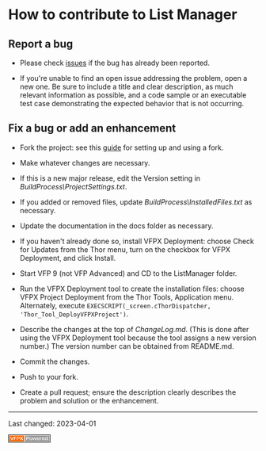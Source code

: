 # How to contribute to List Manager

## Report a bug

- Please check [issues](https://github.com/DougHennig/ListManager/issues) if the bug has already been reported.

- If you're unable to find an open issue addressing the problem, open a new one. Be sure to include a title and clear description, as much relevant information as possible, and a code sample or an executable test case demonstrating the expected behavior that is not occurring.

## Fix a bug or add an enhancement

- Fork the project: see this [guide](https://www.dataschool.io/how-to-contribute-on-github/) for setting up and using a fork.

- Make whatever changes are necessary.

- If this is a new major release, edit the Version setting in *BuildProcess\ProjectSettings.txt*.

- If you added or removed files, update *BuildProcess\InstalledFiles.txt* as necessary.

- Update the documentation in the docs folder as necessary.

- If you haven't already done so, install VFPX Deployment: choose Check for Updates from the Thor menu, turn on the checkbox for VFPX Deployment, and click Install.

- Start VFP 9 (not VFP Advanced) and CD to the ListManager folder.

- Run the VFPX Deployment tool to create the installation files: choose VFPX Project Deployment from the Thor Tools, Application menu. Alternately, execute ```EXECSCRIPT(_screen.cThorDispatcher, 'Thor_Tool_DeployVFPXProject')```.

- Describe the changes at the top of *ChangeLog.md*. (This is done after using the VFPX Deployment tool because the tool assigns a new version number.) The version number can be obtained from README.md.

- Commit the changes.

- Push to your fork.

- Create a pull request; ensure the description clearly describes the problem and solution or the enhancement.

----
Last changed: 2023-04-01

![](../images/vfpxpoweredby_alternative.gif)